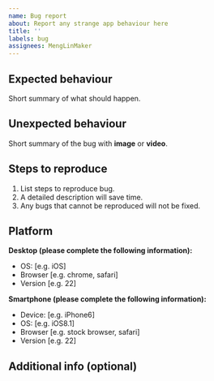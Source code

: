```yaml
---
name: Bug report
about: Report any strange app behaviour here
title: ''
labels: bug
assignees: MengLinMaker
---
```


## Expected behaviour

Short summary of what should happen.

## Unexpected behaviour

Short summary of the bug with **image** or **video**.

## Steps to reproduce

1. List steps to reproduce bug.
2. A detailed description will save time.
3. Any bugs that cannot be reproduced will not be fixed.

## Platform

**Desktop (please complete the following information):**

- OS: [e.g. iOS]
- Browser [e.g. chrome, safari]
- Version [e.g. 22]

**Smartphone (please complete the following information):**

- Device: [e.g. iPhone6]
- OS: [e.g. iOS8.1]
- Browser [e.g. stock browser, safari]
- Version [e.g. 22]

## Additional info (optional)
